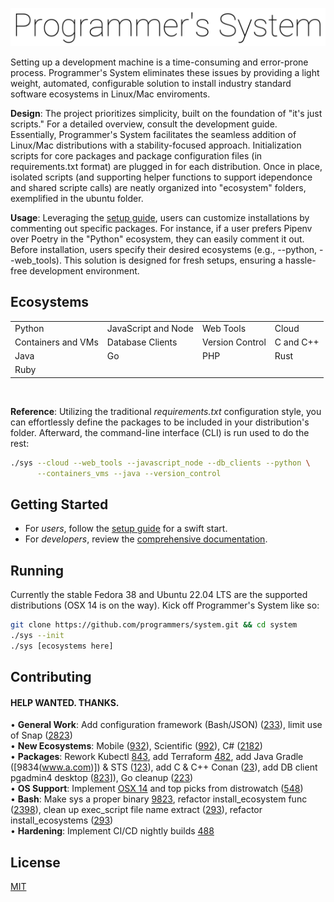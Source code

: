 ![logo](logo.jpg)

Setting up a development machine is a time-consuming and error-prone process. Programmer's System eliminates these issues by providing a light weight, automated, configurable solution to install industry standard software ecosystems in Linux/Mac enviroments.


**Design**: The project prioritizes simplicity, built on the foundation of "it's just scripts." For a detailed overview, consult the development guide. Essentially, Programmer's System facilitates the seamless addition of Linux/Mac distributions with a stability-focused approach. Initialization scripts for core packages and package configuration files (in requirements.txt format) are plugged in for each distribution. Once in place, isolated scripts (and supporting helper functions to support idependonce and shared scripte calls) are neatly organized into "ecosystem" folders, exemplified in the ubuntu folder.

**Usage**: Leveraging the [setup guide](https://google.com), users can customize installations by commenting out specific packages. For instance, if a user prefers Pipenv over Poetry in the "Python" ecosystem, they can easily comment it out. Before installation, users specify their desired ecosystems (e.g., --python, --web_tools). This solution is designed for fresh setups, ensuring a hassle-free development environment.


## Ecosystems

|                       |                       |                       |                       |
|-----------------------|-----------------------|-----------------------|-----------------------|
| Python                | JavaScript and Node   | Web Tools             | Cloud                 |
| Containers and VMs    | Database Clients      | Version Control       | C and C++             |
| Java                  | Go                    | PHP                   | Rust                  |
| Ruby                  |                       |                       |                       |

<br/>

**Reference**: Utilizing the traditional *requirements.txt* configuration style, you can effortlessly define the packages to be included in your distribution's folder. Afterward, the command-line interface (CLI) is run used to do the rest:


```bash
./sys --cloud --web_tools --javascript_node --db_clients --python \
      --containers_vms --java --version_control
```

## Getting Started

- For *users*, follow the [setup guide](https://google.com) for a swift start.
- For *developers*, review the [comprehensive documentation](https://google.com).

## Running

Currently the stable Fedora 38 and Ubuntu 22.04 LTS are the supported distributions (OSX 14 is on the way). Kick off Programmer's System like so:

```bash
git clone https://github.com/programmers/system.git && cd system
./sys --init
./sys [ecosystems here]
```

## Contributing

#### HELP WANTED. THANKS.

• **General Work**: Add configuration framework (Bash/JSON) ([233](https://google.com)), limit use of Snap ([2823](www.a.com))
<br/>
• **New Ecosystems**: Mobile ([932](https://google.com)), Scientific ([992](https://google.com)), C# ([2182](https://google.com))
<br/>
• **Packages**: Rework Kubectl [843](https://google.com), add Terraform [482](https://google.com), add Java Gradle ([9834(www.a.com)]) & STS ([123](www.google.com)), add C & C++ Conan ([23](www.google.com)), add DB client pgadmin4 desktop ([823](www.as.com)]), Go cleanup ([223](www.googl.com))
<br/>
• **OS Support**: Implement [OSX 14](google.com) and top picks from distrowatch ([548](https://google.com))
<br/>
• **Bash**: Make sys a proper binary [9823](google.com), refactor install_ecosystem func ([2398](www.google.com)), clean up exec_script file name extract ([293](https://google.com)), refactor install_ecosystems ([293](www.google.com))
<br/>
• **Hardening**: Implement CI/CD nightly builds [488](https://google.com)


## License

[MIT](https://github.com/programmers/system_qa/blob/main/LICENSE)